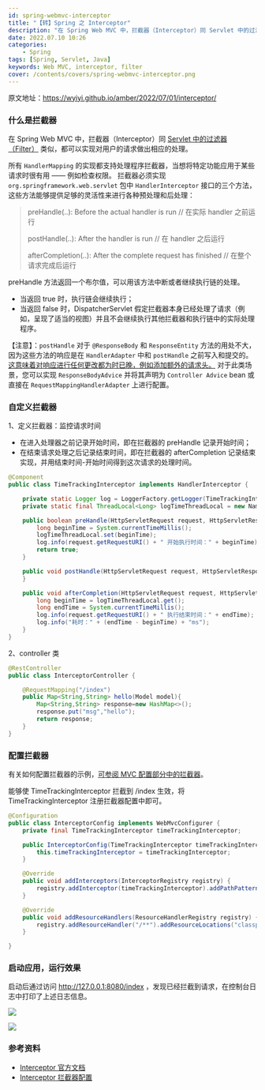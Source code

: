 ```yaml
---
id: spring-webmvc-interceptor
title: "【转】Spring 之 Interceptor"
description: "在 Spring Web MVC 中，拦截器（Interceptor）同 Servlet 中的过滤器（Filter）类似，都可以实现对用户的请求做出相应的处理。"
date: 2022.07.10 10:26
categories:
    - Spring
tags: [Spring, Servlet, Java]
keywords: Web MVC, interceptor, filter
cover: /contents/covers/spring-webmvc-interceptor.png
---
```


原文地址：https://wyiyi.github.io/amber/2022/07/01/interceptor/

### 什么是拦截器
在 Spring Web MVC 中，拦截器（Interceptor）同 [Servlet 中的过滤器（Filter）](https://wyiyi.github.io/amber/2021/10/01/filter/) 类似，都可以实现对用户的请求做出相应的处理。

所有 `HandlerMapping` 的实现都支持处理程序拦截器，当想将特定功能应用于某些请求时很有用 —— 例如检查权限。
拦截器必须实现 `org.springframework.web.servlet` 包中 `HandlerInterceptor` 接口的三个方法，
这些方法能够提供足够的灵活性来进行各种预处理和后处理：

> preHandle(..): Before the actual handler is run   // 在实际 handler 之前运行
>
> postHandle(..): After the handler is run  // 在 handler 之后运行
>
> afterCompletion(..): After the complete request has finished   // 在整个请求完成后运行

preHandle 方法返回一个布尔值，可以用该方法中断或者继续执行链的处理。
- 当返回 true 时，执行链会继续执行； 
- 当返回 false 时，DispatcherServlet 假定拦截器本身已经处理了请求（例如，呈现了适当的视图）并且不会继续执行其他拦截器和执行链中的实际处理程序。

【注意】：`postHandle` 对于 `@ResponseBody` 和 `ResponseEntity` 方法的用处不大，因为这些方法的响应是在 `HandlerAdapter` 中和 `postHandle` 之前写入和提交的。
[这意味着对响应进行任何更改都为时已晚，例如添加额外的请求头。](https://stackoverflow.com/questions/2030152/cannot-set-header-in-jsp-response-already-committed)
对于此类场景，您可以实现 `ResponseBodyAdvice` 并将其声明为 `Controller Advice` bean 或直接在 `RequestMappingHandlerAdapter` 上进行配置。


### 自定义拦截器

1、定义拦截器：监控请求时间

- 在进入处理器之前记录开始时间，即在拦截器的 preHandle 记录开始时间；
- 在结束请求处理之后记录结束时间，即在拦截器的 afterCompletion 记录结束实现，并用结束时间-开始时间得到这次请求的处理时间。

```java
@Component
public class TimeTrackingInterceptor implements HandlerInterceptor {

    private static Logger log = LoggerFactory.getLogger(TimeTrackingInterceptor.class);
    private static final ThreadLocal<Long> logTimeThreadLocal = new NamedThreadLocal<>("ThreadLocal StartTime");

    public boolean preHandle(HttpServletRequest request, HttpServletResponse response, Object handler) throws Exception {
        long beginTime = System.currentTimeMillis();
        logTimeThreadLocal.set(beginTime);
        log.info(request.getRequestURI() + " 开始执行时间：" + beginTime);
        return true;
    }

    public void postHandle(HttpServletRequest request, HttpServletResponse response, Object handler, ModelAndView modelAndView) throws Exception {
    }

    public void afterCompletion(HttpServletRequest request, HttpServletResponse response, Object handler, Exception ex) throws Exception {
        long beginTime = logTimeThreadLocal.get();
        long endTime = System.currentTimeMillis();
        log.info(request.getRequestURI() + " 执行结束时间：" + endTime);
        log.info("耗时：" + (endTime - beginTime) + "ms");
    }
}
```
2、controller 类
```java
@RestController
public class InterceptorController {

    @RequestMapping("/index")
    public Map<String,String> hello(Model model){
        Map<String,String> response=new HashMap<>();
        response.put("msg","hello");
        return response;
    }
}
```
### 配置拦截器
有关如何配置拦截器的示例，[可参阅 MVC 配置部分中的拦截器](https://docs.spring.io/spring-framework/docs/current/reference/html/web.html#mvc-config-interceptors)。

能够使 TimeTrackingInterceptor 拦截到 /index 生效，将 TimeTrackingInterceptor 注册拦截器配置中即可。

```java
@Configuration
public class InterceptorConfig implements WebMvcConfigurer {
    private final TimeTrackingInterceptor timeTrackingInterceptor;

    public InterceptorConfig(TimeTrackingInterceptor timeTrackingInterceptor) {
        this.timeTrackingInterceptor = timeTrackingInterceptor;
    }

    @Override
    public void addInterceptors(InterceptorRegistry registry) {
        registry.addInterceptor(timeTrackingInterceptor).addPathPatterns("/index");
    }

    @Override
    public void addResourceHandlers(ResourceHandlerRegistry registry) {
        registry.addResourceHandler("/**").addResourceLocations("classpath:/my/");
    }

}
```
### 启动应用，运行效果

启动后通过访问 http://127.0.0.1:8080/index ，发现已经拦截到请求，在控制台日志中打印了上述日志信息。

![](https://wyiyi.github.io/amber/contents/interceptor/127001.png)

![](https://wyiyi.github.io/amber/contents/interceptor/logs.png)

### 参考资料

* [Interceptor 官方文档](https://docs.spring.io/spring-framework/docs/current/reference/html/web.html#mvc-handlermapping-interceptor)
* [Interceptor 拦截器配置](https://docs.spring.io/spring-framework/docs/current/reference/html/web.html#mvc-config-interceptors)
